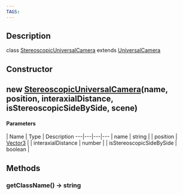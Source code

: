 ```yaml
---
TAGS:
---
```

## Description

class [StereoscopicUniversalCamera](/classes/3.1/StereoscopicUniversalCamera) extends [UniversalCamera](/classes/3.1/UniversalCamera)



## Constructor

## new [StereoscopicUniversalCamera](/classes/3.1/StereoscopicUniversalCamera)(name, position, interaxialDistance, isStereoscopicSideBySide, scene)



#### Parameters
 | Name | Type | Description
---|---|---|---
 | name | string | 
 | position | [Vector3](/classes/3.1/Vector3) | 
 | interaxialDistance | number | 
 | isStereoscopicSideBySide | boolean | 
## Methods

### getClassName() &rarr; string


